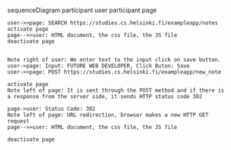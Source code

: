 sequenceDiagram
    participant user
    participant page

    user->>page: SEARCH https://studies.cs.helsinki.fi/exampleapp/notes
    activate page
    page-->>user: HTML document, the css file, the JS file
    deactivate page


    Note right of user: We enter text to the input click on save button.
    user->page: Input: FUTURE WEB DEVELOPER, Click Buton: Save
    user->>page: POST https://studies.cs.helsinki.fi/exampleapp/new_note

    activate page
    Note left of page: It is sent through the POST method and if there is a response from the server side, it sends HTTP status code 302

    page->user: Status Code: 302
    Note left of page: URL redirection, browser makes a new HTTP GET request
    page-->>user: HTML document, the css file, the JS file

    deactivate page